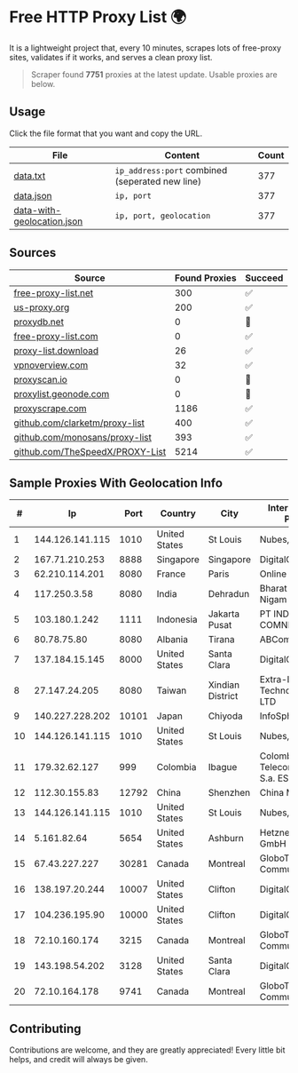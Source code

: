 
# Free HTTP Proxy List 🌍

It is a lightweight project that, every 10 minutes, scrapes lots of free-proxy sites, validates if it works, and serves a clean proxy list.


> Scraper found **7751** proxies at the latest update. Usable proxies are below.

## Usage

Click the file format that you want and copy the URL.


|File|Content|Count|
|----|-------|-----|
|[data.txt](https://raw.githubusercontent.com/themiralay/Proxy-List-World/master/data.txt)|`ip_address:port` combined (seperated new line)|377|
|[data.json](https://raw.githubusercontent.com/themiralay/Proxy-List-World/master/data.json)|`ip, port`|377|
|[data-with-geolocation.json](https://raw.githubusercontent.com/themiralay/Proxy-List-World/master/data-with-geolocation.json)|`ip, port, geolocation`|377|

## Sources

|Source|Found Proxies|Succeed|
|------|-------------|-------|
|[free-proxy-list.net](https://free-proxy-list.net)|300|✅|
|[us-proxy.org](https://www.us-proxy.org)|200|✅|
|[proxydb.net](http://proxydb.net)|0|🚫|
|[free-proxy-list.com](https://free-proxy-list.com/?page=&port=&type%5B%5D=http&type%5B%5D=https&up_time=0&search=Search)|0|✅|
|[proxy-list.download](https://www.proxy-list.download/HTTP)|26|✅|
|[vpnoverview.com](https://vpnoverview.com/privacy/anonymous-browsing/free-proxy-servers)|32|✅|
|[proxyscan.io](https://www.proxyscan.io)|0|🚫|
|[proxylist.geonode.com](https://proxylist.geonode.com/api/proxy-list?limit=300&page=1&sort_by=lastChecked&sort_type=desc&protocols=http,https)|0|🚫|
|[proxyscrape.com](https://api.proxyscrape.com/v2/?request=displayproxies&protocol=http&timeout=10000&country=all&ssl=all&anonymity=all)|1186|✅|
|[github.com/clarketm/proxy-list](https://raw.githubusercontent.com/clarketm/proxy-list/master/proxy-list-raw.txt)|400|✅|
|[github.com/monosans/proxy-list](https://raw.githubusercontent.com/monosans/proxy-list/main/proxies/http.txt)|393|✅|
|[github.com/TheSpeedX/PROXY-List](https://raw.githubusercontent.com/TheSpeedX/PROXY-List/master/http.txt)|5214|✅|


## Sample Proxies With Geolocation Info

|#|Ip|Port|Country|City|Internet Service Provider|
|-|--|----|-------|----|-------------------------|
|1|144.126.141.115|1010|United States|St Louis|Nubes, LLC|
|2|167.71.210.253|8888|Singapore|Singapore|DigitalOcean, LLC|
|3|62.210.114.201|8080|France|Paris|Online SAS|
|4|117.250.3.58|8080|India|Dehradun|Bharat Sanchar Nigam Ltd|
|5|103.180.1.242|1111|Indonesia|Jakarta Pusat|PT INDONESIA COMNETS PLUS|
|6|80.78.75.80|8080|Albania|Tirana|ABCom|
|7|137.184.15.145|8000|United States|Santa Clara|DigitalOcean, LLC|
|8|27.147.24.205|8080|Taiwan|Xindian District|Extra-Lan Technologies Co., LTD|
|9|140.227.228.202|10101|Japan|Chiyoda|InfoSphere|
|10|144.126.141.115|1010|United States|St Louis|Nubes, LLC|
|11|179.32.62.127|999|Colombia|Ibague|Colombia Telecomunicaciones S.a. ESP|
|12|112.30.155.83|12792|China|Shenzhen|China Mobile|
|13|144.126.141.115|1010|United States|St Louis|Nubes, LLC|
|14|5.161.82.64|5654|United States|Ashburn|Hetzner Online GmbH|
|15|67.43.227.227|30281|Canada|Montreal|GloboTech Communications|
|16|138.197.20.244|10007|United States|Clifton|DigitalOcean, LLC|
|17|104.236.195.90|10000|United States|Clifton|DigitalOcean, LLC|
|18|72.10.160.174|3215|Canada|Montreal|GloboTech Communications|
|19|143.198.54.202|3128|United States|Santa Clara|DigitalOcean, LLC|
|20|72.10.164.178|9741|Canada|Montreal|GloboTech Communications|



## Contributing

Contributions are welcome, and they are greatly appreciated! Every
little bit helps, and credit will always be given.

